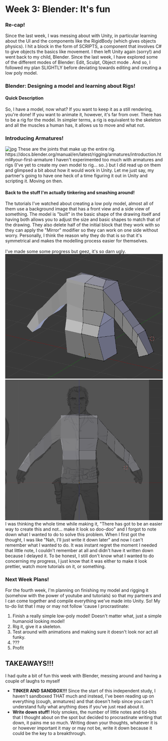 <h1>Week 3: Blender: It's fun</h1>

<h3>Re-cap!</h3>
Since the last week, I was messing about with Unity, in particular learning about the UI and the components like the RigidBody (which gives objects physics). I hit a block in the form of SCRIPTS, a component that involves C# to give objects the basics like movement. I then left Unity again (sorry!) and went back to my child, Blender. Since the last week, I have explored some of the different modes of Blender: Edit, Sculpt, Object mode <insert img here>. And so, I followed my plan SLIGHTLY before deviating towards editing and creating a low poly model.
<br>

<h3>Blender: Designing a model and learning about Rigs!</h3>
<h4>Quick Description</h4>
So, I have a model, now what? If you want to keep it as a still rendering, you're done! If you want to animate it, however, it's far from over. There has to be a rig for the model. In simpler terms, a rig is equivalent to the skeleton and all the muscles a human has, it allows us to move and what not.
<br>
<h3>Introducing Armatures!</h3>
<img src="https://docs.blender.org/manual/en/latest/_images/rigging_armatures_introduction_default.png" alt="jpg">
These are the joints that make up the entire rig.
https://docs.blender.org/manual/en/latest/rigging/armatures/introduction.html#your-first-armature
I haven't experimented too much with armatures and rigs (I've yet to create my own model to rig... so..) but I did read up on them and glimpsed a bit about how it would work in Unity. Let me just say, my partner's going to have one heck of a time figuring it out in Unity and scripting it. Moving on then.


<h4>Back to the stuff I'm actually tinkering and smashing around!</h4>
The tutorials I've watched about creating a low poly model, almost all of them use a background image that has a front view and a side view of something. The model is "built" in the basic shape of the drawing itself and having both allows you to adjust the size and basic shapes to match that of the drawing. They also delete half of the initial block that they work with so they can apply the "Mirror" modifier so they can work on one side without worry. Personally, I think the reason why they do that is so that it's symmetrical and makes the modelling process easier for themselves. <br>
<br>
I've made some some progress but geez, it's so darn ugly. <br>
<img src="Images/lowpoly.png" alt="png">
<img src="Images/lowpoly2.png" alt="png">
<br>
I was thinking the whole time while making it, "There has got to be an easier way to create this and not... make it look so doo-doo" and I forgot to note down what I wanted to do to solve this problem. When I first got the thought, I was like "Nah, I'll just write it down later" and now I can't remember what I wanted to do. It was instant regret the moment I needed that little note, I couldn't remember at all and didn't have it written down because I delayed it. To be honest, I still don't know what I wanted to do concerning my progress, I just know that it was either to make it look prettier, watch more tutorials on it, or something.

<h3>Next Week Plans!</h3>
For the fourth week, I'm planning on finishing my model and rigging it (somehow with the power of youtube and tutorials) so that my partners and I can come together and compile everything we've made into Unity.
So! My to-do list that I may or may not follow 'cause I procrastinate:
<ol>
  <li>Finish a really simple low-poly model! Doesn't matter what, just a simple humanoid looking model!</li>
  <li>Rig it, give it a skeleton.</li>
  <li>Test around with animations and making sure it doesn't look nor act all funky.</li>
  <li>???</li>
  <li>Profit</li>
</ol>

<h2>TAKEAWAYS!!!</h2>
I had quite a bit of fun this week with Blender, messing around and having a couple of laughs to myself
<ul>
  <li><strong>TINKER AND SANDBOX!!!</strong> Since the start of this independent study, I haven't sandboxed THAT much and instead, I've been reading up on everything (cough, armatures) and that doesn't help since you can't understand fully what anything does if you've just read about it.</li>
  <li><strong>Write down stuff!</strong> Holy smokes, the number of little notes and tid-bits that I thought about on the spot but decided to procrastinate writing that down, it pains me so much. Writing down your thoughts, whatever it is or however important it may or may not be, write it down because it could be the key to a breakthrough.</li>
</ul>
